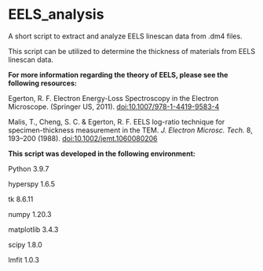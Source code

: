 # EELS_analysis
A short script to extract and analyze EELS linescan data from .dm4 files.

This script can be utilized to determine the thickness of materials from EELS linescan data. 


<b> For more information regarding the theory of EELS, please see the following resources: </b>

Egerton, R. F. Electron Energy-Loss Spectroscopy in the Electron Microscope. (Springer
US, 2011). [doi:10.1007/978-1-4419-9583-4](https://doi:10.1007/978-1-4419-9583-4)

Malis, T., Cheng, S. C. & Egerton, R. F. EELS log-ratio technique for specimen-thickness
measurement in the TEM. <i> J. Electron Microsc. Tech. </i> 8, 193–200 (1988). [doi:10.1002/jemt.1060080206](https://doi.org/10.1002/jemt.1060080206)

<b> This script was developed in the following environment: </b>

Python 3.9.7

hyperspy 1.6.5

tk 8.6.11

numpy 1.20.3

matplotlib 3.4.3

scipy 1.8.0

lmfit 1.0.3
